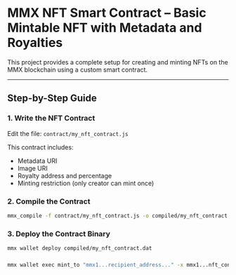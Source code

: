 # MMX NFT Smart Contract – Basic Mintable NFT with Metadata and Royalties

This project provides a complete setup for creating and minting NFTs on the MMX blockchain using a custom smart contract.

---

## Step-by-Step Guide

### 1. Write the NFT Contract

Edit the file: `contract/my_nft_contract.js`

This contract includes:

- Metadata URI
- Image URI
- Royalty address and percentage
- Minting restriction (only creator can mint once)

### 2. Compile the Contract
```bash
mmx_compile -f contract/my_nft_contract.js -o compiled/my_nft_contract.dat
```

### 3. Deploy the Contract Binary
```bash
mmx wallet deploy compiled/my_nft_contract.dat
```

### 
```bash
mmx wallet exec mint_to "mmx1...recipient_address..." -x mmx1...nft_contract...
```
